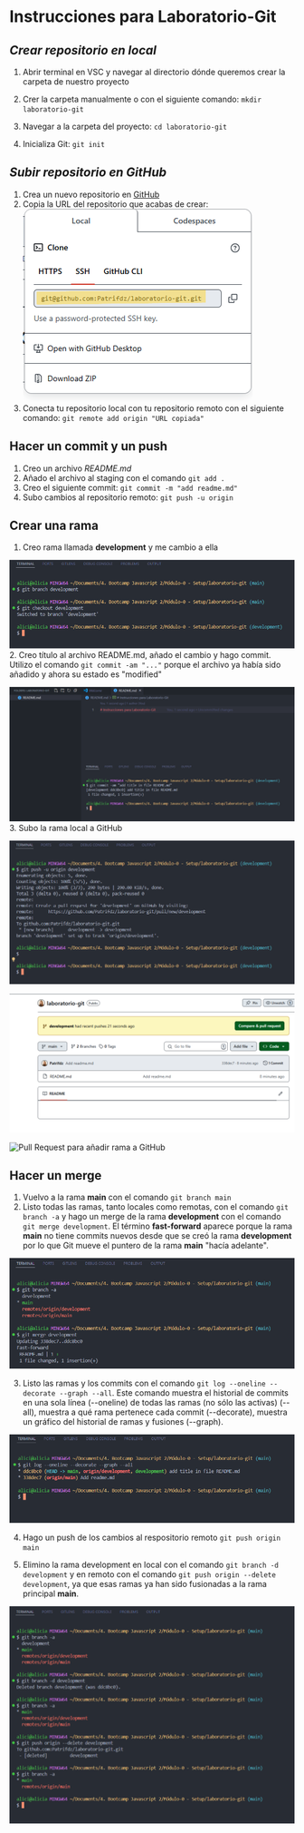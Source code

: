# **Instrucciones para Laboratorio-Git**
## *Crear repositorio en local*
1. Abrir terminal en VSC y navegar al directorio dónde queremos crear la carpeta de nuestro proyecto
2. Crer la carpeta manualmente o con el siguiente comando: 
`mkdir laboratorio-git`

3. Navegar a la carpeta del proyecto:
`cd laboratorio-git`

4. Inicializa Git:
`git init`

## *Subir repositorio en GitHub*
1. Crea un nuevo repositorio en [GitHub](https://https://github.com/)
2. Copia la URL del repositorio que acabas de crear:
![copiar URL del repositorio](./content/1-copiar%20URL%20de%20repo%20GitHub.PNG)
3. Conecta tu repositorio local con tu repositorio remoto con el siguiente comando: 
`git remote add origin "URL copiada"`

 ## Hacer un commit y un push
1. Creo un archivo _README.md_ 
2. Añado el archivo al staging con el comando `git add .`
3. Creo el siguiente commit:  `git commit -m "add readme.md"`
4. Subo cambios al repositorio remoto: `git push -u origin`

## Crear una rama
1. Creo rama llamada __development__ y me cambio a ella 

![Crear rama 'development'](./content/2-crear%20rama%20y%20cambio.PNG)
2. Creo título al archivo README.md, añado el cambio y hago commit. Utilizo el comando `git commit -am "..."` porque el archivo ya había sido añadido y ahora su estado es "modified"

![Cambiar a la rama 'development'](./content/3-cambios%20en%20readme,.PNG)
3. Subo la rama local a GitHub

![Subo rama local a remoto](./content/4-subir%20rama%20development%20a%20remoto.PNG)

![Rama development en GitHub](./content/5-rama%20development%20en%20GitHub.PNG)

![Pull Request para añadir rama a GitHub](./content/6-pull%20request%20para%20añadir%20rama%20development.PNG)

## Hacer un merge
1. Vuelvo a la rama __main__ con el comando `git branch main`
2. Listo todas las ramas, tanto locales como remotas, con el comando `git branch -a` y hago un merge de la rama __development__ con el comando `git merge development`. El término __fast-forward__ aparece porque la rama __main__ no tiene commits nuevos desde que se creó la rama __development__ por lo que Git mueve el puntero de la rama __main__ "hacía adelante".

![Listar ramas y mergear 'development'](./content/7-listar%20ramas%20y%20mergear.PNG)

3. Listo las ramas y los commits con el comando `git log --oneline --decorate --graph --all`. Este comando muestra el historial de commits en una sola línea (--oneline) de todas las ramas (no sólo las activas) (--all), muestra a qué rama pertenece cada commit (--decorate), muestra un gráfico del historial de ramas y fusiones (--graph).

![Mostrar historial de commits](./content/8-historial%20de%20commits.PNG)

4. Hago un push de los cambios al respositorio remoto `git push origin main` 

5. Elimino la rama development en local con el comando `git branch -d development` y en remoto con el comando `git push origin --delete development`, ya que esas ramas ya han sido fusionadas a la rama principal __main__. 

![Eliminar rama development en local y en remoto](./content/9-eliminar%20development.PNG)

